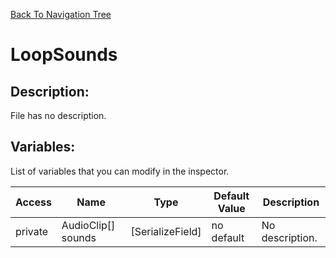[Back To Navigation Tree](https://wesleywh.github.io/githubpages/docs/navigation.html)
# LoopSounds

## Description:
File has no description.

## Variables:
List of variables that you can modify in the inspector.

|Access|Name|Type|Default Value|Description|
|---|---|---|---|---|
|private|AudioClip[] sounds|[SerializeField]|no default|No description.|
